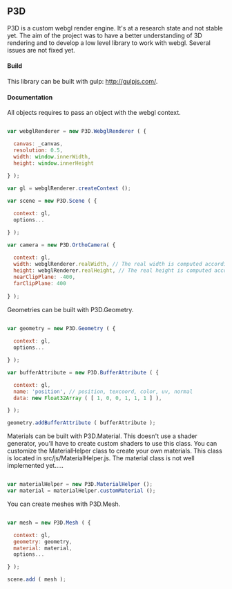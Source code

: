 P3D
---------

P3D is a custom webgl render engine. It's at a research state and not stable yet. The aim of the project was to have a better understanding of 3D rendering and to develop a low level library to work with webgl. Several issues are not fixed yet.

#### Build ####

This library can be built with gulp: http://gulpjs.com/. 

#### Documentation ####

All objects requires to pass an object with the webgl context.

```javascript

var webglRenderer = new P3D.WebglRenderer ( { 

  canvas: _canvas, 
  resolution: 0.5, 
  width: window.innerWidth, 
  height: window.innerHeight
  
} );

var gl = webglRenderer.createContext ();

var scene = new P3D.Scene ( { 

  context: gl, 
  options...

} );

var camera = new P3D.OrthoCamera( { 
  
  context: gl, 
  width: webglRenderer.realWidth, // The real width is computed according to the width of the canvas and the CSS pixel ratio.
  height: webglRenderer.realHeight, // The real height is computed according to the height of the canvas and the CSS pixel ratio.
  nearClipPlane: -400, 
  farClipPlane: 400 
  
} );

```

Geometries can be built with P3D.Geometry.

```javascript

var geometry = new P3D.Geometry ( {
  
  context: gl,
  options...

} );

var bufferAttribute = new P3D.BufferAttribute ( {

  context: gl,
  name: 'position', // position, texcoord, color, uv, normal
  data: new Float32Array ( [ 1, 0, 0, 1, 1, 1 ] ),

} );

geometry.addBufferAttribute ( bufferAttribute );

```

Materials can be built with P3D.Material. This doesn't use a shader generator, you'll have to create custom shaders to use this class.
You can customize the MaterialHelper class to create your own materials. This class is located in src/js/MaterialHelper.js.
The material class is not well implemented yet.....

```javascript

var materialHelper = new P3D.MaterialHelper ();
var material = materialHelper.customMaterial ();

```

You can create meshes with P3D.Mesh.

```javascript

var mesh = new P3D.Mesh ( {

  context: gl,
  geometry: geometry,
  material: material,
  options...

} );

scene.add ( mesh );

```
